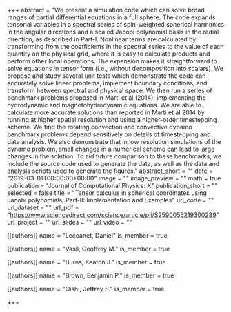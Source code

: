 +++
abstract = "We present a simulation code which can solve broad ranges of partial differential equations in a full sphere. The code expands tensorial variables in a spectral series of spin-weighted spherical harmonics in the angular directions and a scaled Jacobi polynomial basis in the radial direction, as described in Part-I. Nonlinear terms are calculated by transforming from the coefficients in the spectral series to the value of each quantity on the physical grid, where it is easy to calculate products and perform other local operations. The expansion makes it straightforward to solve equations in tensor form (i.e., without decomposition into scalars). We propose and study several unit tests which demonstrate the code can accurately solve linear problems, implement boundary conditions, and transform between spectral and physical space. We then run a series of benchmark problems proposed in Marti et al (2014), implementing the hydrodynamic and magnetohydrodynamic equations. We are able to calculate more accurate solutions than reported in Marti et al 2014 by running at higher spatial resolution and using a higher-order timestepping scheme. We find the rotating convection and convective dynamo benchmark problems depend sensitively on details of timestepping and data analysis. We also demonstrate that in low resolution simulations of the dynamo problem, small changes in a numerical scheme can lead to large changes in the solution. To aid future comparison to these benchmarks, we include the source code used to generate the data, as well as the data and analysis scripts used to generate the figures."
abstract_short = ""
date = "2019-03-01T00:00:00+00:00"
image = ""
image_preview = ""
math = true
publication = "Journal of Computational Physics: X"
publication_short = ""
selected = false
title = "Tensor calculus in spherical coordinates using Jacobi polynomials, Part-II: Implementation and Examples"
url_code = ""
url_dataset = ""
url_pdf = "https://www.sciencedirect.com/science/article/pii/S2590055219300289"
url_project = ""
url_slides = ""
url_video = ""



[[authors]]
    name = "Lecoanet, Daniel"
    is_member = true


[[authors]]
    name = "Vasil, Geoffrey M."
    is_member = true


[[authors]]
    name = "Burns, Keaton J."
    is_member = true


[[authors]]
    name = "Brown, Benjamin P."
    is_member = true


[[authors]]
    name = "Oishi, Jeffrey S."
    is_member = true

+++
 
